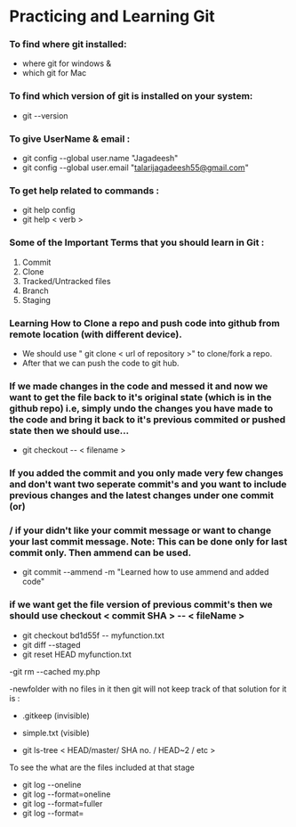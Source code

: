 # Practicing and Learning Git 

### To find where git installed: 
- where git for windows &
- which git for Mac

### To find which version of git is installed on your system:
- git --version

### To give UserName & email :
- git config --global user.name "Jagadeesh"
- git config --global user.email "talarijagadeesh55@gmail.com"


### To get help related to commands :
 - git help config
 - git help < verb >

### Some of the Important Terms that you should learn in Git : 

1. Commit
2. Clone
3. Tracked/Untracked files
4. Branch
5. Staging

### Learning How to Clone a repo and push code into github from remote location (with different device).

- We should use " git clone < url of repository >" to clone/fork a repo.
- After that we can push the code to git hub.


### If we made changes in the code and messed it and now we want to get the file back to it's original state (which is in the github repo) i.e, simply undo the changes you have made to the code and bring it back to it's previous commited or pushed state then we should use...

- git checkout -- < filename >

### If you added the commit and you only made very few changes and don't want two seperate commit's and you want to include previous changes and the latest changes under one commit  (or)

### / if your didn't like your commit message or want to change your last commit message. Note: This can be done only for last commit only. Then ammend can be used.


- git commit --ammend -m "Learned how to use ammend and added code"


### if we want get the file version of previous commit's then we should use checkout < commit SHA > -- < fileName >

- git checkout  bd1d55f -- myfunction.txt
- git diff --staged
- git reset HEAD myfunction.txt


-git rm --cached my.php

-newfolder with no files in it then git will not keep track of that 
solution for it is :
- .gitkeep (invisible)
- simple.txt (visible)



- git ls-tree < HEAD/master/ SHA no. / HEAD~2 / etc >

To see the what are the files included at that stage


- git log --oneline
- git log --format=oneline
- git log --format=fuller
- git log --format=